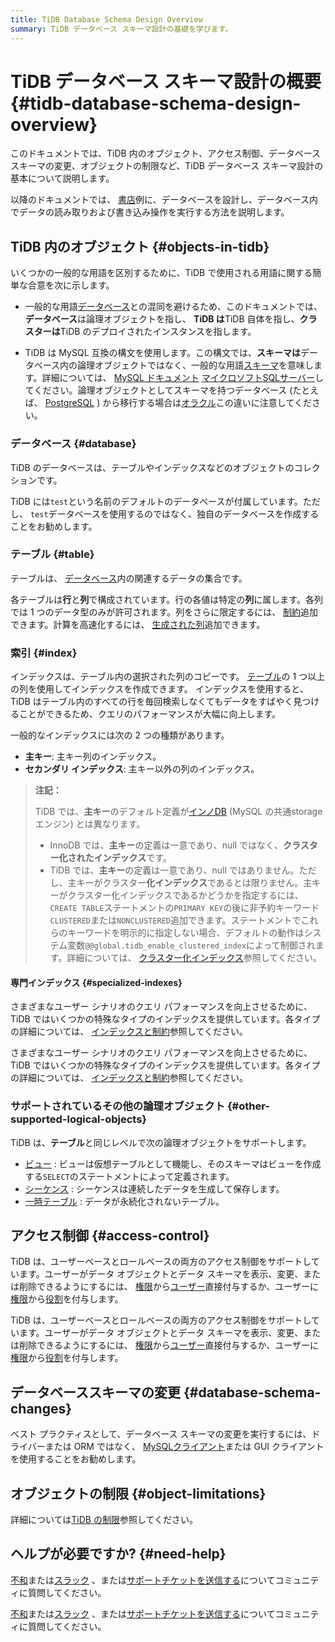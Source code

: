 ```yaml
---
title: TiDB Database Schema Design Overview
summary: TiDB データベース スキーマ設計の基礎を学びます。
---
```


# TiDB データベース スキーマ設計の概要 {#tidb-database-schema-design-overview}

このドキュメントでは、TiDB 内のオブジェクト、アクセス制御、データベース スキーマの変更、オブジェクトの制限など、TiDB データベース スキーマ設計の基本について説明します。

以降のドキュメントでは、 [書店](/develop/dev-guide-bookshop-schema-design.md)例に、データベースを設計し、データベース内でデータの読み取りおよび書き込み操作を実行する方法を説明します。

## TiDB 内のオブジェクト {#objects-in-tidb}

いくつかの一般的な用語を区別するために、TiDB で使用される用語に関する簡単な合意を次に示します。

-   一般的な用語[データベース](https://en.wikipedia.org/wiki/Database)との混同を避けるため、このドキュメントでは、**データベース**は論理オブジェクトを指し、 **TiDB は**TiDB 自体を指し、**クラスターは**TiDB のデプロイされたインスタンスを指します。

-   TiDB は MySQL 互換の構文を使用します。この構文では、**スキーマは**データベース内の論理オブジェクトではなく、一般的な用語[スキーマ](https://en.wiktionary.org/wiki/schema)を意味します。詳細については、 [MySQL ドキュメント](https://dev.mysql.com/doc/refman/8.0/en/create-database.html) [マイクロソフトSQLサーバー](https://docs.microsoft.com/en-us/sql/relational-databases/security/authentication-access/create-a-database-schema?view=sql-server-ver15)してください。論理オブジェクトとしてスキーマを持つデータベース (たとえば、 [PostgreSQL](https://www.postgresql.org/docs/current/ddl-schemas.html) ) から移行する場合は[オラクル](https://docs.oracle.com/en/database/oracle/oracle-database/21/tdddg/creating-managing-schema-objects.html)この違いに注意してください。

### データベース {#database}

TiDB のデータベースは、テーブルやインデックスなどのオブジェクトのコレクションです。

TiDB には`test`という名前のデフォルトのデータベースが付属しています。ただし、 `test`データベースを使用するのではなく、独自のデータベースを作成することをお勧めします。

### テーブル {#table}

テーブルは、 [データベース](#database)内の関連するデータの集合です。

各テーブルは**行**と**列**で構成されています。行の各値は特定の**列**に属します。各列では 1 つのデータ型のみが許可されます。列をさらに限定するには、 [制約](/constraints.md)追加できます。計算を高速化するには、 [生成された列](/generated-columns.md)追加できます。

### 索引 {#index}

インデックスは、テーブル内の選択された列のコピーです。 [テーブル](#table)の 1 つ以上の列を使用してインデックスを作成できます。 インデックスを使用すると、TiDB はテーブル内のすべての行を毎回検索しなくてもデータをすばやく見つけることができるため、クエリのパフォーマンスが大幅に向上します。

一般的なインデックスには次の 2 つの種類があります。

-   **主キー**: 主キー列のインデックス。
-   **セカンダリ インデックス**: 主キー以外の列のインデックス。

> **注記：**
>
> TiDB では、**主キー**のデフォルト定義が[インノDB](https://dev.mysql.com/doc/refman/8.0/en/innodb-storage-engine.html) (MySQL の共通storageエンジン) とは異なります。
>
> -   InnoDB では、**主キー**の定義は一意であり、null ではなく、**クラスター化されたインデックス**です。
> -   TiDB では、**主キー**の定義は一意であり、null ではありません。ただし、主キーがクラスター**化インデックス**であるとは限りません。主キーがクラスター化インデックスであるかどうかを指定するには、 `CREATE TABLE`ステートメントの`PRIMARY KEY`の後に非予約キーワード`CLUSTERED`または`NONCLUSTERED`追加できます。ステートメントでこれらのキーワードを明示的に指定しない場合、デフォルトの動作はシステム変数`@@global.tidb_enable_clustered_index`によって制御されます。詳細については、 [クラスター化インデックス](/clustered-indexes.md)参照してください。

#### 専門インデックス {#specialized-indexes}

<CustomContent platform="tidb">

さまざまなユーザー シナリオのクエリ パフォーマンスを向上させるために、TiDB ではいくつかの特殊なタイプのインデックスを提供しています。各タイプの詳細については、 [インデックスと制約](/basic-features.md#indexing-and-constraints)参照してください。

</CustomContent>

<CustomContent platform="tidb-cloud">

さまざまなユーザー シナリオのクエリ パフォーマンスを向上させるために、TiDB ではいくつかの特殊なタイプのインデックスを提供しています。各タイプの詳細については、 [インデックスと制約](https://docs.pingcap.com/tidb/stable/basic-features#indexing-and-constraints)参照してください。

</CustomContent>

### サポートされているその他の論理オブジェクト {#other-supported-logical-objects}

TiDB は、**テーブル**と同じレベルで次の論理オブジェクトをサポートします。

-   [ビュー](/views.md) : ビューは仮想テーブルとして機能し、そのスキーマはビューを作成する`SELECT`のステートメントによって定義されます。
-   [シーケンス](/sql-statements/sql-statement-create-sequence.md) : シーケンスは連続したデータを生成して保存します。
-   [一時テーブル](/temporary-tables.md) : データが永続化されないテーブル。

## アクセス制御 {#access-control}

<CustomContent platform="tidb">

TiDB は、ユーザーベースとロールベースの両方のアクセス制御をサポートしています。ユーザーがデータ オブジェクトとデータ スキーマを表示、変更、または削除できるようにするには、 [権限](/privilege-management.md)から[ユーザー](/user-account-management.md)直接付与するか、ユーザーに[権限](/privilege-management.md)から[役割](/role-based-access-control.md)を付与します。

</CustomContent>

<CustomContent platform="tidb-cloud">

TiDB は、ユーザーベースとロールベースの両方のアクセス制御をサポートしています。ユーザーがデータ オブジェクトとデータ スキーマを表示、変更、または削除できるようにするには、 [権限](https://docs.pingcap.com/tidb/stable/privilege-management)から[ユーザー](https://docs.pingcap.com/tidb/stable/user-account-management)直接付与するか、ユーザーに[権限](https://docs.pingcap.com/tidb/stable/privilege-management)から[役割](https://docs.pingcap.com/tidb/stable/role-based-access-control)を付与します。

</CustomContent>

## データベーススキーマの変更 {#database-schema-changes}

ベスト プラクティスとして、データベース スキーマの変更を実行するには、ドライバーまたは ORM ではなく、 [MySQLクライアント](https://dev.mysql.com/doc/refman/8.0/en/mysql.html)または GUI クライアントを使用することをお勧めします。

## オブジェクトの制限 {#object-limitations}

詳細については[TiDB の制限](/tidb-limitations.md)参照してください。

## ヘルプが必要ですか? {#need-help}

<CustomContent platform="tidb">

[不和](https://discord.gg/DQZ2dy3cuc?utm_source=doc)または[スラック](https://slack.tidb.io/invite?team=tidb-community&#x26;channel=everyone&#x26;ref=pingcap-docs) 、または[サポートチケットを送信する](/support.md)についてコミュニティに質問してください。

</CustomContent>

<CustomContent platform="tidb-cloud">

[不和](https://discord.gg/DQZ2dy3cuc?utm_source=doc)または[スラック](https://slack.tidb.io/invite?team=tidb-community&#x26;channel=everyone&#x26;ref=pingcap-docs) 、または[サポートチケットを送信する](https://tidb.support.pingcap.com/)についてコミュニティに質問してください。

</CustomContent>
